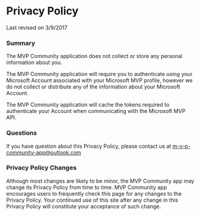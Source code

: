 Privacy Policy
==============

Last revised on 3/9/2017

### Summary

The MVP Community application does not collect or store any personal information about you. 

The MVP Community application will require you to authenticate using your Microsoft Account associated with your Microsoft MVP profile, however we do not collect or distribute any of the information about your Microsoft Account.

The MVP Community application will cache the tokens required to authenticate your Account when communicating with the Microsoft MVP API. 

### Questions

If you have question about this Privacy Policy, please contact us at m-v-p-community-app@outlook.com

### Privacy Policy Changes
Although most changes are likely to be minor, the MVP Community app may change its Privacy Policy from time to time. MVP Community app encourages users to frequently check this page for any changes to the Privacy Policy. Your continued use of this site after any change in this Privacy Policy will constitute your acceptance of such change. 
